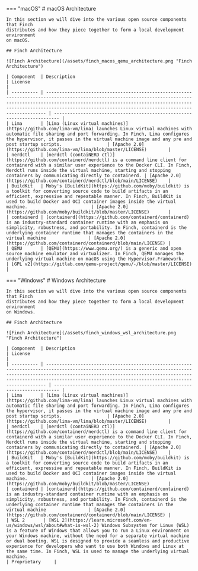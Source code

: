 === "macOS"
    # macOS Architecture

    In this section we will dive into the various open source components that Finch
    distributes and how they piece together to form a local development environment
    on macOS.

    ## Finch Architecture

    ![Finch Architecture](/assets/finch_macos_qemu_architecture.png "Finch Architecture")

    | Component  | Description                                                                                                                                                                                                                                                                              | License                                                                  |
    | ---------- | ---------------------------------------------------------------------------------------------------------------------------------------------------------------------------------------------------------------------------------------------------------------------------------------- | ------------------------------------------------------------------------ |
    | Lima       | [Lima (Linux virtual machines)](https://github.com/lima-vm/lima) launches Linux virtual machines with automatic file sharing and port forwarding. In Finch, Lima configures the hypervisor, it passes in the virtual machine image and any pre and post startup scripts.                 | [Apache 2.0](https://github.com/lima-vm/lima/blob/master/LICENSE)        |
    | nerdctl    | [nerdctl (contaiNERD ctl)](https://github.com/containerd/nerdctl) is a command line client for containerd with a similar user experience to the Docker CLI. In Finch, Nerdctl runs inside the virtual machine, starting and stopping containers by communicating directly to containerd. | [Apache 2.0](https://github.com/containerd/nerdctl/blob/main/LICENSE)    |
    | BuildKit   | Moby's [BuildKit](https://github.com/moby/buildkit) is a toolkit for converting source code to build artifacts in an efficient, expressive and repeatable manner. In Finch, BuildKit is used to build Docker and OCI container images inside the virtual machine.                        | [Apache 2.0](https://github.com/moby/buildkit/blob/master/LICENSE)       |
    | containerd | [containerd](https://github.com/containerd/containerd) is an industry-standard container runtime with an emphasis on simplicity, robustness, and portability. In Finch, containerd is the underlying container runtime that manages the containers in the virtual machine                | [Apache 2.0](https://github.com/containerd/containerd/blob/main/LICENSE) |
    | QEMU       | [QEMU](https://www.qemu.org/) is a generic and open source machine emulator and virtualizer. In Finch, QEMU manages the underlying virtual machine on macOS using the Hypervisor.Framework.                                                                                              | [GPL v2](https://gitlab.com/qemu-project/qemu/-/blob/master/LICENSE)     |


=== "Windows"
    # Windows Architecture

    In this section we will dive into the various open source components that Finch
    distributes and how they piece together to form a local development environment
    on Windows.

    ## Finch Architecture

    ![Finch Architecture](/assets/finch_windows_wsl_architecture.png "Finch Architecture")

    | Component  | Description                                                                                                                                                                                                                                                                              | License                                                                  |
    | ---------- | ---------------------------------------------------------------------------------------------------------------------------------------------------------------------------------------------------------------------------------------------------------------------------------------- | ------------------------------------------------------------------------ |
    | Lima       | [Lima (Linux virtual machines)](https://github.com/lima-vm/lima) launches Linux virtual machines with automatic file sharing and port forwarding. In Finch, Lima configures the hypervisor, it passes in the virtual machine image and any pre and post startup scripts.                 | [Apache 2.0](https://github.com/lima-vm/lima/blob/master/LICENSE)        |
    | nerdctl    | [nerdctl (contaiNERD ctl)](https://github.com/containerd/nerdctl) is a command line client for containerd with a similar user experience to the Docker CLI. In Finch, Nerdctl runs inside the virtual machine, starting and stopping containers by communicating directly to containerd. | [Apache 2.0](https://github.com/containerd/nerdctl/blob/main/LICENSE)    |
    | BuildKit   | Moby's [BuildKit](https://github.com/moby/buildkit) is a toolkit for converting source code to build artifacts in an efficient, expressive and repeatable manner. In Finch, BuildKit is used to build Docker and OCI container images inside the virtual machine.                        | [Apache 2.0](https://github.com/moby/buildkit/blob/master/LICENSE)       |
    | containerd | [containerd](https://github.com/containerd/containerd) is an industry-standard container runtime with an emphasis on simplicity, robustness, and portability. In Finch, containerd is the underlying container runtime that manages the containers in the virtual machine                | [Apache 2.0](https://github.com/containerd/containerd/blob/main/LICENSE) |
    | WSL 2       | [WSL 2](https://learn.microsoft.com/en-us/windows/wsl/about#what-is-wsl-2) Windows Subsystem for Linux (WSL) is a feature of Windows that allows you to run a Linux environment on your Windows machine, without the need for a separate virtual machine or dual booting. WSL is designed to provide a seamless and productive experience for developers who want to use both Windows and Linux at the same time. In Finch, WSL is used to manage the underlying virtual machine.                                                                                              | Proprietary     |
